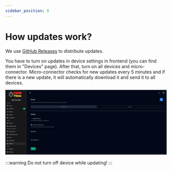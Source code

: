 ```yaml
---
sidebar_position: 9
---
```


# How updates work?

We use [GitHub Releases](https://github.com/FKMTime/firmware/releases) to distribute updates. 

You have to turn on updates in device settings in frontend (you can find them in "Devices" page). After that, turn on all devices and micro-connector. Micro-connector checks for new updates every 5 minutes and if there is a new update, it will automatically download it and send it to all devices.

![updates](../assets/updates.png)

:::warning
Do not turn off device while updating!
:::